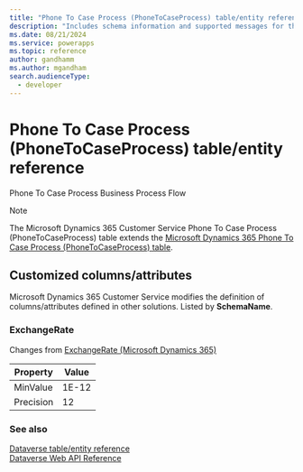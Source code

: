 ```yaml
---
title: "Phone To Case Process (PhoneToCaseProcess) table/entity reference (Microsoft Dynamics 365 Customer Service)"
description: "Includes schema information and supported messages for the Phone To Case Process (PhoneToCaseProcess) table/entity with Microsoft Dynamics 365 Customer Service."
ms.date: 08/21/2024
ms.service: powerapps
ms.topic: reference
author: gandhamm
ms.author: mgandham
search.audienceType: 
  - developer
---
```


# Phone To Case Process (PhoneToCaseProcess) table/entity reference

Phone To Case Process Business Process Flow

> [!NOTE]
> The Microsoft Dynamics 365 Customer Service Phone To Case Process (PhoneToCaseProcess) table extends the [Microsoft Dynamics 365 Phone To Case Process (PhoneToCaseProcess) table](/dynamics365/developer/entities//phonetocaseprocess).



## Customized columns/attributes

Microsoft Dynamics 365 Customer Service modifies the definition of columns/attributes defined in other solutions. Listed by **SchemaName**.

### <a name="BKMK_ExchangeRate"></a> ExchangeRate

Changes from [ExchangeRate (Microsoft Dynamics 365)](/dynamics365/developer/entities//phonetocaseprocess#BKMK_ExchangeRate)

|Property|Value|
|---|---|
|MinValue|1E-12|
|Precision|12|




### See also

[Dataverse table/entity reference](../about-entity-reference.md)  
[Dataverse Web API Reference](/power-apps/developer/data-platform/webapi/reference/about)   

